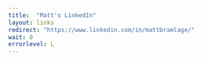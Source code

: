 ```yaml
---
title:  "Matt's LinkedIn"
layout: links
redirect: "https://www.linkedin.com/in/mattbramlage/"
wait: 0
errorlevel: L
---
```


